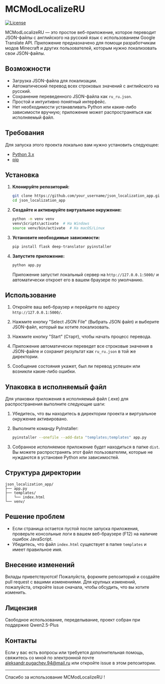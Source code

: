 
# MCModLocalizeRU

[![License](https://img.shields.io/badge/License-MIT-blue.svg)](https://opensource.org/licenses/MIT)

MCModLocalizeRU — это простое веб-приложение, которое переводит JSON-файлы с английского на русский язык с использованием Google Translate API. Приложение предназначено для помощи разработчикам модов Minecraft и других пользователей, которым нужно локализовать свои JSON-файлы.

## Возможности

- Загрузка JSON-файла для локализации.
- Автоматический перевод всех строковых значений с английского на русский.
- Сохранение переведенного JSON-файла как `ru_ru.json`.
- Простой и интуитивно понятный интерфейс.
- Нет необходимости устанавливать Python или какие-либо зависимости вручную; приложение может распространяться как исполняемый файл.

## Требования

Для запуска этого проекта локально вам нужно установить следующее:

- [Python 3.x](https://www.python.org/downloads/)
- [pip](https://pip.pypa.io/en/stable/installation/)

## Установка

1. **Клонируйте репозиторий:**

   ```sh
   git clone https://github.com/your_username/json_localization_app.git
   cd json_localization_app
   ```

2. **Создайте и активируйте виртуальное окружение:**

   ```sh
   python -m venv venv
   venv\Scripts\activate  # На Windows
   source venv/bin/activate  # На macOS/Linux
   ```

3. **Установите необходимые зависимости:**

   ```sh
   pip install flask deep-translator pyinstaller
   ```

4. **Запустите приложение:**

   ```sh
   python app.py
   ```

   Приложение запустит локальный сервер на `http://127.0.0.1:5000/` и автоматически откроет его в вашем браузере по умолчанию.

## Использование

1. Откройте ваш веб-браузер и перейдите по адресу `http://127.0.0.1:5000/`.

2. Нажмите кнопку "Select JSON File" (Выбрать JSON файл) и выберите JSON-файл, который вы хотите локализовать.

3. Нажмите кнопку "Start" (Старт), чтобы начать процесс перевода.

4. Приложение автоматически переведет все строковые значения в JSON-файле и сохранит результат как `ru_ru.json` в той же директории.

5. Сообщение состояния укажет, был ли перевод успешен или возникли какие-либо ошибки.

## Упаковка в исполняемый файл

Для упаковки приложения в исполняемый файл (.exe) для распространения выполните следующие шаги:

1. Убедитесь, что вы находитесь в директории проекта и виртуальное окружение активировано.

2. Выполните команду PyInstaller:

   ```sh
   pyinstaller --onefile --add-data "templates;templates" app.py
   ```

3. Собранное исполняемое приложение будет находиться в папке `dist`. Вы можете распространять этот файл пользователям, которые не нуждаются в установке Python или зависимостей.

## Структура директории

```
json_localization_app/
├── app.py
├── templates/
│   └── index.html
└── venv/
```

## Решение проблем

- Если страница остается пустой после запуска приложения, проверьте консольные логи в вашем веб-браузере (F12) на наличие ошибок JavaScript.
- Убедитесь, что файл `index.html` существует в папке `templates` и имеет правильное имя.

## Внесение изменений

Вклады приветствуются! Пожалуйста, форкните репозиторий и создайте pull request с вашими изменениями. Для крупных изменений, пожалуйста, откройте issue сначала, чтобы обсудить, что вы хотите изменить.

## Лицензия

Свободное использование, переделывание, проект собран при поддержке Qwen2.5-Plus

## Контакты

Если у вас есть вопросы или требуется дополнительная помощь, свяжитесь со мной по электронной почте aleksandr.pugachev.94@mail.ru или откройте issue в этом репозитории.

---

Спасибо за использование MCModLocalizeRU !
